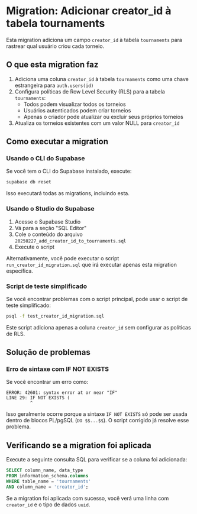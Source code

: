 # Migration: Adicionar creator_id à tabela tournaments

Esta migration adiciona um campo `creator_id` à tabela `tournaments` para rastrear qual usuário criou cada torneio.

## O que esta migration faz

1. Adiciona uma coluna `creator_id` à tabela `tournaments` como uma chave estrangeira para `auth.users(id)`
2. Configura políticas de Row Level Security (RLS) para a tabela `tournaments`:
   - Todos podem visualizar todos os torneios
   - Usuários autenticados podem criar torneios
   - Apenas o criador pode atualizar ou excluir seus próprios torneios
3. Atualiza os torneios existentes com um valor NULL para `creator_id`

## Como executar a migration

### Usando o CLI do Supabase

Se você tem o CLI do Supabase instalado, execute:

```bash
supabase db reset
```

Isso executará todas as migrations, incluindo esta.

### Usando o Studio do Supabase

1. Acesse o Supabase Studio
2. Vá para a seção "SQL Editor"
3. Cole o conteúdo do arquivo `20250227_add_creator_id_to_tournaments.sql`
4. Execute o script

Alternativamente, você pode executar o script `run_creator_id_migration.sql` que irá executar apenas esta migration específica.

### Script de teste simplificado

Se você encontrar problemas com o script principal, pode usar o script de teste simplificado:

```bash
psql -f test_creator_id_migration.sql
```

Este script adiciona apenas a coluna `creator_id` sem configurar as políticas de RLS.

## Solução de problemas

### Erro de sintaxe com IF NOT EXISTS

Se você encontrar um erro como:
```
ERROR: 42601: syntax error at or near "IF"
LINE 29: IF NOT EXISTS (
         ^
```

Isso geralmente ocorre porque a sintaxe `IF NOT EXISTS` só pode ser usada dentro de blocos PL/pgSQL (`DO $$...$$`). O script corrigido já resolve esse problema.

## Verificando se a migration foi aplicada

Execute a seguinte consulta SQL para verificar se a coluna foi adicionada:

```sql
SELECT column_name, data_type 
FROM information_schema.columns 
WHERE table_name = 'tournaments' 
AND column_name = 'creator_id';
```

Se a migration foi aplicada com sucesso, você verá uma linha com `creator_id` e o tipo de dados `uuid`.
